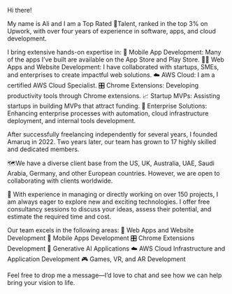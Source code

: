 Hi there! 

My name is Ali and I am a Top Rated 💫Talent, ranked in the top 3% on Upwork, with over four years of experience in software, apps, and cloud development.

I bring extensive hands-on expertise in:
📱 Mobile App Development: Many of the apps I’ve built are available on the App Store and Play Store.
👨‍💻 Web Apps and Website Development: I have collaborated with startups, SMEs, and enterprises to create impactful web solutions.
☁️ AWS Cloud: I am a certified AWS Cloud Specialist.
🎛️ Chrome Extensions: Developing productivity tools through Chrome extensions.
📈 Startup MVPs: Assisting startups in building MVPs that attract funding.
🏤 Enterprise Solutions: Enhancing enterprise processes with automation, cloud infrastructure deployment, and internal tools development.

After successfully freelancing independently for several years, I founded Amaruq in 2022. Two years later, our team has grown to 17 highly skilled and dedicated members.

🗺️We have a diverse client base from the US, UK, Australia, UAE, Saudi Arabia, Germany, and other European countries. However, we are open to collaborating with clients worldwide.

💯 With experience in managing or directly working on over 150 projects, I am always eager to explore new and exciting technologies. I offer free consultancy sessions to discuss your ideas, assess their potential, and estimate the required time and cost.

Our team excels in the following areas:
🛜 Web Apps and Website Development
📲 Mobile Apps Development
🎛️ Chrome Extensions Development
🤖 Generative AI Applications
☁️ AWS Cloud Infrastructure and Application Development
🎮 Games, VR, and AR Development

Feel free to drop me a message—I’d love to chat and see how we can help bring your vision to life.

